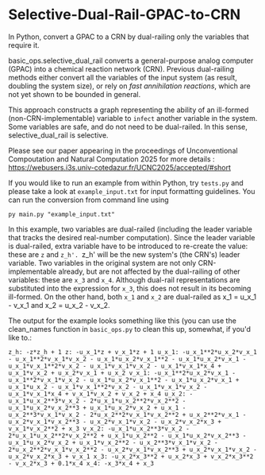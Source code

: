 # Selective-Dual-Rail-GPAC-to-CRN
In Python, convert a GPAC to a CRN by dual-railing only the variables that require it.


basic_ops.selective_dual_rail converts a general-purpose analog computer (GPAC) into a chemical reaction network (CRN). Previous dual-railing methods either convert all the variables of the input system (as result, doubling the system size), or rely on *fast annihilation reactions*, which are not yet shown to be bounded in general.

This approach constructs a graph representing the ability of an ill-formed (non-CRN-implementable) variable to `infect` another variable in the system. Some variables are safe, and do not need to be dual-railed. In this sense, selective_dual_rail is selective. 

Please see our paper appearing in the proceedings of Unconventional Compoutation and Natural Computation 2025 for more details : https://webusers.i3s.univ-cotedazur.fr/UCNC2025/accepted/#short

If you would like to run an example from within Python, try `tests.py` and please take a look at `example_input.txt` for input formatting guidelines. You can run the conversion from command line using

`py main.py "example_input.txt"`

In this example, two variables are dual-railed (including the leader variable that tracks the desired real-number computation). Since the leader variable is dual-railed, extra variable have to be introduced to re-create the value: these are `z` and `z_h'. `z_h' will be the new system's (the CRN's) leader variable. Two variables in the original system are not only CRN-implementable already, but are not affected by the dual-railing of other variables: these are `x_3` and `x_4`. Although dual-rail representations are substituted into the expression for `x_3`, this does not result in its becoming ill-formed. On the other hand, both `x_1` and `x_2` are dual-railed as x_1 = u_x_1 - v_x_1 and x_2 = u_x_2 - v_x_2.

The output for the example looks something like this (you can use the clean_names function in `basic_ops.py` to clean this up, somewhat, if you'd like to.:

`z_h: -z*z_h + 1
z: -u_x_1*z + v_x_1*z + 1
u_x_1: -u_x_1**2*u_x_2*v_x_1 - u_x_1**2*v_x_1*v_x_2 - u_x_1*u_x_2*v_x_1**2 - u_x_1*u_x_2*v_x_1 - u_x_1*v_x_1**2*v_x_2 - u_x_1*v_x_1*v_x_2 - u_x_1*v_x_1*x_4 + u_x_1*v_x_2 + u_x_2*v_x_1 + u_x_2
v_x_1: -u_x_1**2*u_x_2*v_x_1 - u_x_1**2*v_x_1*v_x_2 - u_x_1*u_x_2*v_x_1**2 - u_x_1*u_x_2*v_x_1 + u_x_1*u_x_2 - u_x_1*v_x_1**2*v_x_2 - u_x_1*v_x_1*v_x_2 - u_x_1*v_x_1*x_4 + v_x_1*v_x_2 + v_x_2 + x_4
u_x_2: -u_x_1*u_x_2**3*v_x_2 - 2*u_x_1*u_x_2**2*v_x_2**2 - u_x_1*u_x_2*v_x_2**3 + u_x_1*u_x_2*v_x_2 + u_x_1 - u_x_2**3*v_x_1*v_x_2 - 2*u_x_2**2*v_x_1*v_x_2**2 + u_x_2**2*v_x_1 - u_x_2*v_x_1*v_x_2**3 - u_x_2*v_x_1*v_x_2 - u_x_2*v_x_2*x_3 + v_x_1*v_x_2**2 + x_3
v_x_2: -u_x_1*u_x_2**3*v_x_2 - 2*u_x_1*u_x_2**2*v_x_2**2 + u_x_1*u_x_2**2 - u_x_1*u_x_2*v_x_2**3 - u_x_1*u_x_2*v_x_2 + u_x_1*v_x_2**2 - u_x_2**3*v_x_1*v_x_2 - 2*u_x_2**2*v_x_1*v_x_2**2 - u_x_2*v_x_1*v_x_2**3 + u_x_2*v_x_1*v_x_2 - u_x_2*v_x_2*x_3 + v_x_1
x_3: -u_x_2*x_3**2 + u_x_2*x_3 + v_x_2*x_3**2 - v_x_2*x_3 + 0.1*x_4
x_4: -x_3*x_4 + x_3`
